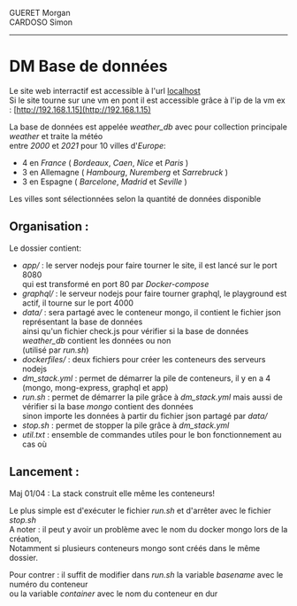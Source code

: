 GUERET Morgan  
CARDOSO Simon  

***

# DM Base de données


Le site web interractif est accessible à l'url [localhost](http://localhost)  
Si le site tourne sur une vm en pont il est accessible grâce à l'ip de la vm ex : [http://192.168.1.15](http://192.168.1.15)  
  
La base de données est appelée *weather_db* avec pour collection principale *weather* et traite la météo  
entre *2000* et *2021* pour 10 villes d'*Europe*:
- 4 en *France* ( *Bordeaux*, *Caen*, *Nice* et *Paris* )
- 3 en Allemagne ( *Hambourg*, *Nuremberg* et *Sarrebruck* )
- 3 en Espagne ( *Barcelone*, *Madrid* et *Seville* )

Les villes sont sélectionnées selon la quantité de données disponible

## Organisation :

Le dossier contient:
- *app/* : le server nodejs pour faire tourner le site, il est lancé sur le port 8080  
qui est transformé en port 80 par *Docker-compose*
- *graphql/* : le serveur nodejs pour faire tourner graphql, le playground est actif, il tourne sur le port 4000
- *data/* : sera partagé avec le conteneur mongo, il contient le fichier json représentant la base de données  
ainsi qu'un fichier check.js pour vérifier si la base de données *weather_db* contient les données ou non  
(utilisé par *run.sh*)
- *dockerfiles/* : deux fichiers pour créer les conteneurs des serveurs nodejs
- *dm_stack.yml* : permet de démarrer la pile de conteneurs, il y en a 4 (mongo, mong-express, graphql et app)
- *run.sh* : permet de démarrer la pile grâce à *dm_stack.yml* mais aussi de vérifier si la base *mongo* contient des données  
sinon importe les données à partir du fichier json partagé par *data/*
- *stop.sh* : permet de stopper la pile grâce à *dm_stack.yml*
- *util.txt* : ensemble de commandes utiles pour  le bon fonctionnement au cas où

## Lancement :

Maj 01/04 : La stack construit elle même les conteneurs!

Le plus simple est d'exécuter le fichier *run.sh* et d'arrêter avec le fichier *stop.sh*  
A noter : il peut y avoir un problème avec le nom du docker mongo lors de la création,  
Notamment si plusieurs conteneurs mongo sont créés dans le même dossier.

Pour contrer : il suffit de modifier dans *run.sh* la variable *basename* avec le numéro du conteneur  
ou la variable *container* avec le nom du conteneur en dur